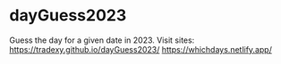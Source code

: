 # dayGuess2023
Guess the day for a given date in 2023.
Visit sites: 
https://tradexy.github.io/dayGuess2023/
https://whichdays.netlify.app/
